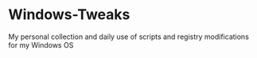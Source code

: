 # Windows-Tweaks
My personal collection and daily use of scripts and registry modifications for my Windows OS
